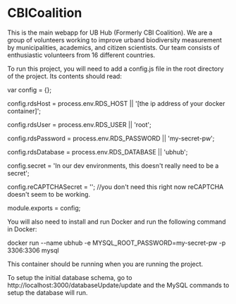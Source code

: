 # CBICoalition

This is the main webapp for UB Hub (Formerly CBI Coalition). We are a group of volunteers working to improve urband biodiversity measurement by municipalities, academics, and citizen scientists. Our team consists of enthusiastic volunteers from 16 different countries.

To run this project, you will need to add a config.js file in the root directory of the project. Its contents should read:

var config = {};

config.rdsHost = process.env.RDS_HOST || '[the ip address of your docker container]';

config.rdsUser = process.env.RDS_USER || 'root';

config.rdsPassword =  process.env.RDS_PASSWORD || 'my-secret-pw';

config.rdsDatabase = process.env.RDS_DATABASE || 'ubhub';

config.secret = 'In our dev environments, this doesn't really need to be a secret';

config.reCAPTCHASecret = ''; //you don't need this right now reCAPTCHA doesn't seem to be working.

module.exports = config;

You will also need to install and run Docker and run the following command in Docker:

docker run --name ubhub -e MYSQL_ROOT_PASSWORD=my-secret-pw -p 3306:3306 mysql

This container should be running when you are running the project.

To setup the initial database schema, go to http://localhost:3000/databaseUpdate/update and the MySQL commands to setup the database will run.
